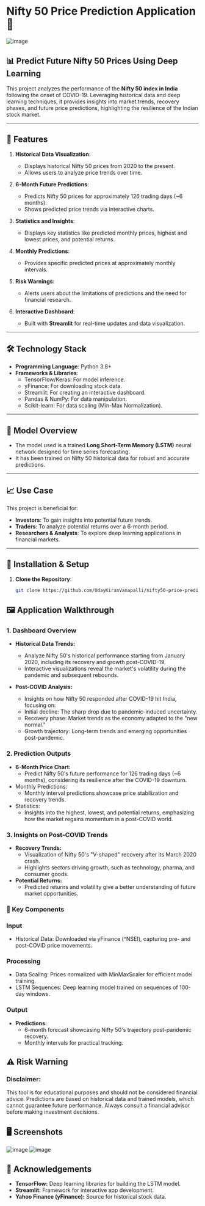 # Nifty 50 Price Prediction Application 🚀
![image](https://github.com/user-attachments/assets/e1a0ca46-70f1-42a5-adab-d66f23287805)

## 📊 Predict Future Nifty 50 Prices Using Deep Learning

This project analyzes the performance of the **Nifty 50 index in India** following the onset of COVID-19. Leveraging historical data and deep learning techniques, it provides insights into market trends, recovery phases, and future price predictions, highlighting the resilience of the Indian stock market.

---

## 📌 Features
1. **Historical Data Visualization**:
   - Displays historical Nifty 50 prices from 2020 to the present.
   - Allows users to analyze price trends over time.

2. **6-Month Future Predictions**:
   - Predicts Nifty 50 prices for approximately 126 trading days (~6 months).
   - Shows predicted price trends via interactive charts.

3. **Statistics and Insights**:
   - Displays key statistics like predicted monthly prices, highest and lowest prices, and potential returns.

4. **Monthly Predictions**:
   - Provides specific predicted prices at approximately monthly intervals.

5. **Risk Warnings**:
   - Alerts users about the limitations of predictions and the need for financial research.

6. **Interactive Dashboard**:
   - Built with **Streamlit** for real-time updates and data visualization.

---

## 🛠️ Technology Stack
- **Programming Language**: Python 3.8+
- **Frameworks & Libraries**:
  - TensorFlow/Keras: For model inference.
  - yFinance: For downloading stock data.
  - Streamlit: For creating an interactive dashboard.
  - Pandas & NumPy: For data manipulation.
  - Scikit-learn: For data scaling (Min-Max Normalization).

---

## 🧠 Model Overview
- The model used is a trained **Long Short-Term Memory (LSTM)** neural network designed for time series forecasting.
- It has been trained on Nifty 50 historical data for robust and accurate predictions.

---

## 📈 Use Case
This project is beneficial for:
- **Investors**: To gain insights into potential future trends.
- **Traders**: To analyze potential returns over a 6-month period.
- **Researchers & Analysts**: To explore deep learning applications in financial markets.

---

## 🚀 Installation & Setup
1. **Clone the Repository**:
   ```bash
   git clone https://github.com/UdayKiranVanapalli/nifty50-price-prediction.git


## 🖼️ Application Walkthrough

### **1. Dashboard Overview**
- **Historical Data Trends:**
  
  - Analyze Nifty 50's historical performance starting from January 2020, including its recovery and growth post-COVID-19.
  - Interactive visualizations reveal the market's volatility during the pandemic and subsequent rebounds.
- **Post-COVID Analysis:**
  
  - Insights on how Nifty 50 responded after COVID-19 hit India, focusing on:
  - Initial decline: The sharp drop due to pandemic-induced uncertainty.
  - Recovery phase: Market trends as the economy adapted to the "new normal."
  - Growth trajectory: Long-term trends and emerging opportunities post-pandemic.

### **2. Prediction Outputs**
- **6-Month Price Chart:**
  - Predict Nifty 50's future performance for 126 trading days (~6 months), considering its resilience after the COVID-19 downturn.
- Monthly Predictions:
  - Monthly interval predictions showcase price stabilization and recovery trends.
- Statistics:
  - Insights into the highest, lowest, and potential returns, emphasizing how the market regains momentum in a post-COVID world.
### **3. Insights on Post-COVID Trends**
- **Recovery Trends:**
  - Visualization of Nifty 50's "V-shaped" recovery after its March 2020 crash.
  - Highlights sectors driving growth, such as technology, pharma, and consumer goods.
- **Potential Returns:**
  - Predicted returns and volatility give a better understanding of future market opportunities.
### **🔑 Key Components**
### **Input**

  - Historical Data: Downloaded via yFinance (^NSEI), capturing pre- and post-COVID price movements.
### **Processing**

  - Data Scaling: Prices normalized with MinMaxScaler for efficient model training.
  - LSTM Sequences: Deep learning model trained on sequences of 100-day windows.
### **Output**

- **Predictions:**
  - 6-month forecast showcasing Nifty 50's trajectory post-pandemic recovery.
  - Monthly intervals for practical tracking.  
## ⚠️ Risk Warning
### **Disclaimer:**
This tool is for educational purposes and should not be considered financial advice. Predictions are based on historical data and trained models, which cannot guarantee future performance. Always consult a financial advisor before making investment decisions.   
## 🖥️ Screenshots
![image](https://github.com/user-attachments/assets/a186a086-cb60-41fc-a161-171e513db799)
![image](https://github.com/user-attachments/assets/8b947e37-a0e7-436b-a33d-f9b13f77c253)

## 👥 Acknowledgements

- **TensorFlow:** Deep learning libraries for building the LSTM model.
- **Streamlit:** Framework for interactive app development.
- **Yahoo Finance (yFinance):** Source for historical stock data.
